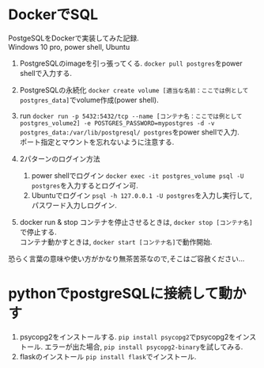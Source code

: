 # DockerでSQL
PostgeSQLをDockerで実装してみた記録.  
Windows 10 pro, power shell, Ubuntu

1. PostgreSQLのimageを引っ張ってくる.
`docker pull postgres`をpower shellで入力する.

2. PostgreSQLの永続化
`docker create volume [適当な名前：ここでは例としてpostgres_data]`でvolume作成(power shell).

3. run
`docker run -p 5432:5432/tcp --name [コンテナ名：ここでは例としてpostgres_volume2] -e POSTGRES_PASSWORD=mypostgres -d -v postgres_data:/var/lib/postgresql/ postgres`をpower shellで入力.  
ポート指定とマウントを忘れないように注意する.

4. 2パターンのログイン方法
    1. power shellでログイン
    `docker exec -it postgres_volume psql -U postgres`を入力するとログイン可.
    2. Ubuntuでログイン
    `psql -h 127.0.0.1 -U postgres`を入力し実行して,パスワード入力しログイン.
5. docker run & stop
コンテナを停止させるときは, `docker stop [コンテナ名]`で停止する.  
コンテナ動かすときは, `docker start [コンテナ名]`で動作開始.

恐らく言葉の意味や使い方がかなり無茶苦茶なので,そこはご容赦ください...

# pythonでpostgreSQLに接続して動かす
1. psycopg2をインストールする.
`pip install psycopg2`でpsycopg2をインストール. エラーが出た場合, `pip install psycopg2-binary`を試してみる.
2. flaskのインストール
`pip install flask`でインストール.
